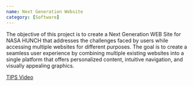 ```yaml
---
name: Next Generation Website
category: [Software]
---
```


The objective of this project is to create a Next Generation WEB Site for NASA HUNCH that addresses the challenges faced by users while accessing multiple websites for different purposes. The goal is to create a seamless user experience by combining multiple existing websites into a single platform that offers personalized content, intuitive navigation, and visually appealing graphics.

[TIPS Video](https://www.youtube.com/watch?v=NBPSXxg-0KI)
